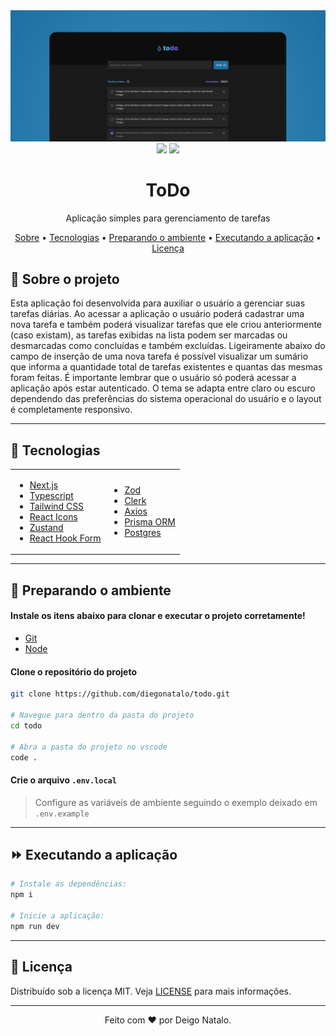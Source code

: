 <div align="center">
<img src="readme-banner.jpg" alt="project banner" />
</div>

<div align="center">
<img src="https://img.shields.io/badge/code_style-prettier-ff69b4.svg" />
<img src="https://img.shields.io/badge/license-MIT-blue" />
</div>

<h1 align="center">
ToDo
</h1>

<p align="center">
Aplicação simples para gerenciamento de tarefas
</p>

<div align="center">
<a href="#-sobre-o-projeto">Sobre</a> •
<a href="#-tecnologias">Tecnologias</a> •
<a href="#-preparando-o-ambiente">Preparando o ambiente</a> •
<a href="#-executando-a-aplicação">Executando a aplicação</a> •
<a href="#-licença">Licença</a>
</div>

## 📌 Sobre o projeto

Esta aplicação foi desenvolvida para auxiliar o usuário a gerenciar suas tarefas diárias. Ao acessar a aplicação o usuário poderá cadastrar uma nova tarefa e também poderá visualizar tarefas que ele criou anteriormente (caso existam), as tarefas exibidas na lista podem ser marcadas ou desmarcadas como concluídas e também excluídas. Ligeiramente abaixo do campo de inserção de uma nova tarefa é possível visualizar um sumário que informa a quantidade total de tarefas existentes e quantas das mesmas foram feitas. É importante lembrar que o usuário só poderá acessar a aplicação após estar autenticado.
O tema se adapta entre claro ou escuro dependendo das preferências do sistema operacional do usuário e o layout é completamente responsivo.

---

## 🧩 Tecnologias

<table>
<tr>
<td>

- [Next.js](https://nextjs.org/)
- [Typescript](https://www.typescriptlang.org/)
- [Tailwind CSS](https://tailwindcss.com/)
- [React Icons](https://react-icons.github.io/react-icons/)
- [Zustand](https://docs.pmnd.rs/zustand/getting-started/introduction)
- [React Hook Form](https://react-hook-form.com/)
</td>
<td>

- [Zod](https://zod.dev/)
- [Clerk](https://clerk.com/)
- [Axios](https://axios-http.com/docs/intro)
- [Prisma ORM](https://www.prisma.io/)
- [Postgres](https://vercel.com/storage/postgres)
</td>
</tr>
</table>

---

## 🌱 Preparando o ambiente

#### Instale os itens abaixo para clonar e executar o projeto corretamente!

- [Git](https://git-scm.com/)
- [Node](https://nodejs.org/)

#### Clone o repositório do projeto
```bash
git clone https://github.com/diegonatalo/todo.git

# Navegue para dentro da pasta do projeto
cd todo

# Abra a pasta do projeto no vscode
code .
```

#### Crie o arquivo ```.env.local```
> Configure as variáveis de ambiente seguindo o exemplo deixado em ```.env.example```

---

## ⏩ Executando a aplicação

```bash
# Instale as dependências:
npm i

# Inicie a aplicação:
npm run dev
```

---

## 📜 Licença

Distribuído sob a licença MIT. Veja [LICENSE](LICENSE) para mais informações.

---

<p align="center">Feito com ❤️ por Deigo Natalo.</p>
